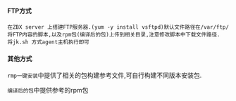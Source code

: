 #### FTP方式

```
在ZBX server 上搭建FTP服务器.(yum -y install vsftpd)默认文件路径在/var/ftp/
将FTP内容的脚本,以及rpm包(编译后的包)上传到相关目录,注意修改脚本中下载文件路径.
将jk.sh 方式agent主机执行即可
```

#### 其他方式

`rmp一键安装`中提供了相关的包构建参考文件,可自行构建不同版本安装包.

`编译后的包`中提供参考的rpm包

